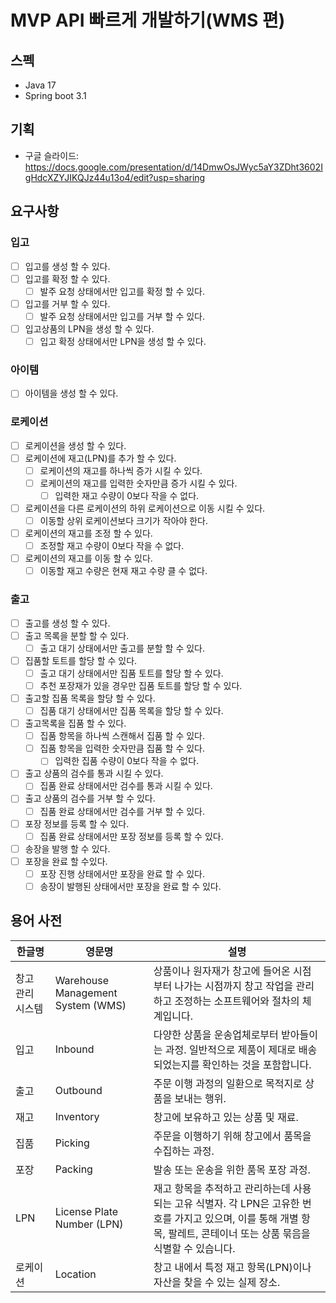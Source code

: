 # MVP API 빠르게 개발하기(WMS 편)

## 스펙
- Java 17
- Spring boot 3.1

## 기획

- 구글 슬라이드: https://docs.google.com/presentation/d/14DmwOsJWyc5aY3ZDht3602IgHdcXZYJIKQJz44u13o4/edit?usp=sharing

## 요구사항

### 입고

- [ ] 입고를 생성 할 수 있다.
- [ ] 입고를 확정 할 수 있다.
    - [ ] 발주 요청 상태에서만 입고를 확정 할 수 있다.
- [ ] 입고를 거부 할 수 있다.
    - [ ] 발주 요청 상태에서만 입고를 거부 할 수 있다.
- [ ] 입고상품의 LPN을 생성 할 수 있다.
    - [ ] 입고 확정 상태에서만 LPN을 생성 할 수 있다.

### 아이템

- [ ] 아이템을 생성 할 수 있다.

### 로케이션

- [ ] 로케이션을 생성 할 수 있다.
- [ ] 로케이션에 재고(LPN)를 추가 할 수 있다.
    - [ ] 로케이션의 재고를 하나씩 증가 시킬 수 있다.
    - [ ] 로케이션의 재고를 입력한 숫자만큼 증가 시킬 수 있다.
        - [ ] 입력한 재고 수량이 0보다 작을 수 없다.
- [ ] 로케이션을 다른 로케이션의 하위 로케이션으로 이동 시킬 수 있다.
    - [ ] 이동할 상위 로케이션보다 크기가 작아야 한다.
- [ ] 로케이션의 재고를 조정 할 수 있다.
    - [ ] 조정할 재고 수량이 0보다 작을 수 없다.
- [ ] 로케이션의 재고를 이동 할 수 있다.
    - [ ] 이동할 재고 수량은 현재 재고 수량 클 수 없다.

### 출고

- [ ] 출고를 생성 할 수 있다.
- [ ] 출고 목록을 분할 할 수 있다.
    - [ ] 출고 대기 상태에서만 출고를 분할 할 수 있다.
- [ ] 집품할 토트를 할당 할 수 있다.
    - [ ] 출고 대기 상태에서만 집품 토트를 할당 할 수 있다.
    - [ ] 추천 포장재가 있을 경우만 집품 토트를 할당 할 수 있다.
- [ ] 출고할 집품 목록을 할당 할 수 있다.
    - [ ] 집품 대기 상태에서만 집품 목록을 할당 할 수 있다.
- [ ] 출고목록을 집품 할 수 있다.
    - [ ] 집품 항목을 하나씩 스캔해서 집품 할 수 있다.
    - [ ] 집품 항목을 입력한 숫자만큼 집품 할 수 있다.
        - [ ] 입력한 집품 수량이 0보다 작을 수 없다.
- [ ] 출고 상품의 검수를 통과 시킬 수 있다.
    - [ ] 집품 완료 상태에서만 검수를 통과 시킬 수 있다.
- [ ] 출고 상품의 검수를 거부 할 수 있다.
    - [ ] 집품 완료 상태에서만 검수를 거부 할 수 있다.
- [ ] 포장 정보를 등록 할 수 있다.
    - [ ] 집품 완료 상태에서만 포장 정보를 등록 할 수 있다.
- [ ] 송장을 발행 할 수 있다.
- [ ] 포장을 완료 할 수있다.
    - [ ] 포장 진행 상태에서만 포장을 완료 할 수 있다.
    - [ ] 송장이 발행된 상태에서만 포장을 완료 할 수 있다.

## 용어 사전

| 한글명       | 영문명                               | 설명                                                                                                  |
|-----------|-----------------------------------|-----------------------------------------------------------------------------------------------------|
| 창고 관리 시스템 | Warehouse Management System (WMS) | 상품이나 원자재가 창고에 들어온 시점부터 나가는 시점까지 창고 작업을 관리하고 조정하는 소프트웨어와 절차의 체계입니다.                                  |
| 입고        | Inbound                           | 다양한 상품을 운송업체로부터 받아들이는 과정. 일반적으로 제품이 제대로 배송되었는지를 확인하는 것을 포함합니다.                                      |
| 출고        | Outbound                          | 주문 이행 과정의 일환으로 목적지로 상품을 보내는 행위.                                                                     |
| 재고        | Inventory                         | 창고에 보유하고 있는 상품 및 재료.                                                                                |
| 집품        | Picking                           | 주문을 이행하기 위해 창고에서 품목을 수집하는 과정.                                                                       |
| 포장        | Packing                           | 발송 또는 운송을 위한 품목 포장 과정.                                                                              |
| LPN        | License Plate Number (LPN)        | 재고 항목을 추적하고 관리하는데 사용되는 고유 식별자. 각 LPN은 고유한 번호를 가지고 있으며, 이를 통해 개별 항목, 팔레트, 콘테이너 또는 상품 묶음을 식별할 수 있습니다. |
| 로케이션     | Location                          | 창고 내에서 특정 재고 항목(LPN)이나 자산을 찾을 수 있는 실제 장소.                                                           |